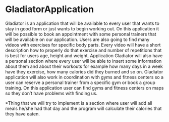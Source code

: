 # GladiatorApplication

Gladiator is an application that will be available to every user that wants to stay in good form or just wants to begin working out. On this application it will be possible to book an appointment with some personal trainers that will be available on our application. Users are also going to find many videos with exercises for specific body parts. Every video will have a short description how to properly do that exercise and number of repetitions that is best for users age, height and weight. Application Gladiator will also have a personal section where every user will be able to insert some information about them and about their workouts for example how many days in a week have they exercise, how many calories did they burned and so on. Gladiator application will also work in coordination with gyms and fitness centers so a user can reserve a personal trainer from a specific gym or book a group training. On this application user can find gyms and fitness centers on maps so they don’t have problems with finding us.

*Thing that we will try to implement is a section where user will add all meals he/she had that day and the program will calculate their calories that they have eaten.
